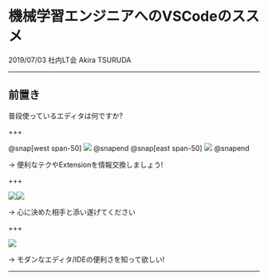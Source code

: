 # 機械学習エンジニアへのVSCodeのススメ

2019/07/03 社内LT会 Akira TSURUDA

---

## 前置き

普段使っているエディタは何ですか?

+++

@snap[west span-50]
![](https://upload.wikimedia.org/wikipedia/commons/thumb/9/9a/Visual_Studio_Code_1.35_icon.svg/384px-Visual_Studio_Code_1.35_icon.svg.png)
@snapend
@snap[east span-50]
![](https://upload.wikimedia.org/wikipedia/commons/c/ca/Atom_icon.png)
@snapend

-> 便利なテクやExtensionを情報交換しましょう!

+++

![](https://upload.wikimedia.org/wikipedia/commons/thumb/9/9f/Vimlogo.svg/1280px-Vimlogo.svg.png)![](https://upload.wikimedia.org/wikipedia/commons/thumb/5/5f/Emacs-logo.svg/956px-Emacs-logo.svg.png)

-> 心に決めた相手と添い遂げてください

+++

![](https://upload.wikimedia.org/wikipedia/commons/thumb/3/38/Jupyter_logo.svg/883px-Jupyter_logo.svg.png)

-> モダンなエディタ/IDEの便利さを知って欲しい!

---



